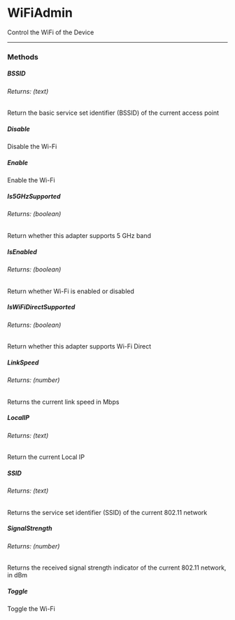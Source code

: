 # WiFiAdmin

Control the WiFi of the Device

---

### Methods

##### BSSID

###### Returns: (text)

Return the basic service set identifier (BSSID) of the current access point

##### Disable

Disable the Wi-Fi

##### Enable

Enable the Wi-Fi

##### Is5GHzSupported

###### Returns: (boolean)

Return whether this adapter supports 5 GHz band

##### IsEnabled

###### Returns: (boolean)

Return whether Wi-Fi is enabled or disabled

##### IsWiFiDirectSupported

###### Returns: (boolean)

Return whether this adapter supports Wi-Fi Direct

##### LinkSpeed

###### Returns: (number)

Returns the current link speed in Mbps

##### LocalIP

###### Returns: (text)

Return the current Local IP

##### SSID

###### Returns: (text)

Returns the service set identifier (SSID) of the current 802.11 network

##### SignalStrength

###### Returns: (number)

Returns the received signal strength indicator of the current 802.11 network, in dBm

##### Toggle

Toggle the Wi-Fi